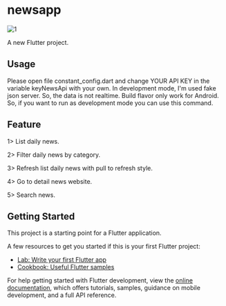 # newsapp
![1](https://user-images.githubusercontent.com/66225746/209185391-4342449f-765a-4afa-b4f7-6e13705e5a53.jpeg)


A new Flutter project.


## Usage
Please open file constant_config.dart and change YOUR API KEY in the variable keyNewsApi with your own.
In development mode, I'm used fake json server. So, the data is not realtime.
Build flavor only work for Android. So, if you want to run as development mode you can use this command.


## Feature


 1>  List daily news.
 
 2>  Filter daily news by category.
 
 3>  Refresh list daily news with pull to refresh style.
 
 4>  Go to detail news website.
 
 5>  Search news.

 
## Getting Started

This project is a starting point for a Flutter application.

A few resources to get you started if this is your first Flutter project:

- [Lab: Write your first Flutter app](https://docs.flutter.dev/get-started/codelab)
- [Cookbook: Useful Flutter samples](https://docs.flutter.dev/cookbook)

For help getting started with Flutter development, view the
[online documentation](https://docs.flutter.dev/), which offers tutorials,
samples, guidance on mobile development, and a full API reference.
